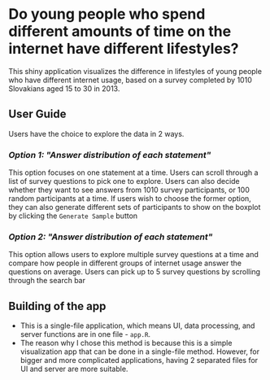# Do young people who spend different amounts of time on the internet have different lifestyles?

This shiny application visualizes the difference in lifestyles of young people who have different internet usage, based on a survey completed by 1010 Slovakians aged 15 to 30 in 2013.

## User Guide
Users have the choice to explore the data in 2 ways.

 ### *Option 1: "Answer distribution of each statement"*
This option focuses on one statement at a time. Users can scroll through a list of survey questions to pick one to explore. Users can also decide whether they want to see answers from 1010 survey participants, or 100 random participants at a time. If users wish to choose the former option, they can also generate different sets of participants to show on the boxplot by clicking the `Generate Sample` button

 ### *Option 2: "Answer distribution of each statement"*
 This option allows users to explore multiple survey questions at a time and compare how people in different groups of internet usage answer the questions on average. Users can pick up to 5 survey questions by scrolling through the search bar

 ## Building of the app
-  This is a single-file application, which means UI, data processing, and server functions are in one file - `app.R`.
-  The reason why I chose this method is because this is a simple visualization app that can be done in a single-file method. However, for bigger and more complicated applications, having 2 separated files for UI and server are more suitable.
